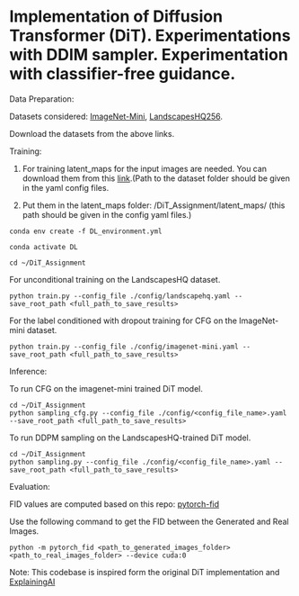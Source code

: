 # Implementation of Diffusion Transformer (DiT). Experimentations with DDIM sampler. Experimentation with classifier-free guidance.

Data Preparation:

Datasets considered: [ImageNet-Mini](https://www.kaggle.com/datasets/ifigotin/imagenetmini-1000/data), [LandscapesHQ256](https://github.com/universome/alis/blob/master/lhq.md).

Download the datasets from the above links.


Training: 

1. For training latent_maps for the input images are needed. You can download them from this [link](https://drive.google.com/file/d/168QveHjpkI-TuTU9OMZo3Hxz-4Cpf17f/view?usp=sharing).(Path to the dataset folder should be given in the yaml config files.

2. Put them in the latent_maps folder: /DiT_Assignment/latent_maps/ (this path should be given in the config yaml files.)

```
conda env create -f DL_environment.yml

conda activate DL

cd ~/DiT_Assignment
```
For unconditional training on the  LandscapesHQ dataset.

```
python train.py --config_file ./config/landscapehq.yaml --save_root_path <full_path_to_save_results>
```

For the label conditioned with dropout training for CFG on the ImageNet-mini dataset.

```
python train.py --config_file ./config/imagenet-mini.yaml --save_root_path <full_path_to_save_results>
```

Inference:

To run CFG on the imagenet-mini trained DiT model.

```
cd ~/DiT_Assignment
python sampling_cfg.py --config_file ./config/<config_file_name>.yaml --save_root_path <full_path_to_save_results>
```

To run DDPM sampling on the LandscapesHQ-trained DiT model.

```
cd ~/DiT_Assignment
python sampling.py --config_file ./config/<config_file_name>.yaml --save_root_path <full_path_to_save_results>
```
Evaluation:

FID values are computed based on this repo: [pytorch-fid](https://github.com/mseitzer/pytorch-fid)

Use the following command to get the FID between the Generated and Real Images.

```
python -m pytorch_fid <path_to_generated_images_folder> <path_to_real_images_folder> --device cuda:0 
```
Note: This codebase is inspired form the original DiT implementation and [ExplainingAI](https://github.com/explainingai-code/DiT-PyTorch/tree/main)
